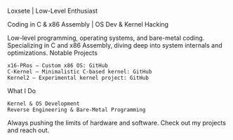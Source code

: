Loxsete | Low-Level Enthusiast

Coding in C & x86 Assembly | OS Dev & Kernel Hacking

Low-level programming, operating systems, and bare-metal coding. Specializing in C and x86 Assembly, diving deep into system internals and optimizations.
Notable Projects

    x16-PRos – Custom x86 OS: GitHub
    C-Kernel – Minimalistic C-based kernel: GitHub
    Kernel2 – Experimental kernel project: GitHub

What I Do

    Kernel & OS Development
    Reverse Engineering & Bare-Metal Programming

Always pushing the limits of hardware and software. Check out my projects and reach out.

